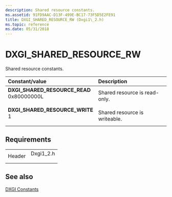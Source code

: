 ```yaml
---
description: Shared resource constants.
ms.assetid: 91FD9AAC-D13F-499E-BC17-73F5D5E2FE91
title: DXGI_SHARED_RESOURCE_RW (Dxgi1\_2.h)
ms.topic: reference
ms.date: 05/31/2018
---
```


# DXGI\_SHARED\_RESOURCE\_RW

Shared resource constants.



| Constant/value                                                                                                                                                                                                                                                       | Description                              |
|:---------------------------------------------------------------------------------------------------------------------------------------------------------------------------------------------------------------------------------------------------------------------|:-----------------------------------------|
| <span id="DXGI_SHARED_RESOURCE_READ"></span><span id="dxgi_shared_resource_read"></span><dl> <dt>**DXGI\_SHARED\_RESOURCE\_READ**</dt> <dt>0x80000000L</dt> </dl> | Shared resource is read-only.<br/> |
| <span id="DXGI_SHARED_RESOURCE_WRITE"></span><span id="dxgi_shared_resource_write"></span><dl> <dt>**DXGI\_SHARED\_RESOURCE\_WRITE**</dt> <dt>1</dt> </dl>        | Shared resource is writeable.<br/> |



## Requirements



|                   |                                                                                       |
|-------------------|---------------------------------------------------------------------------------------|
| Header<br/> | <dl> <dt>Dxgi1\_2.h</dt> </dl> |



## See also

<dl> <dt>

[DXGI Constants](d3d10-graphics-reference-dxgi-constants.md)
</dt> </dl>

 

 




